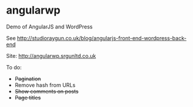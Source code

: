angularwp
=========

Demo of AngularJS and WordPress

See http://studioraygun.co.uk/blog/angularjs-front-end-wordpress-back-end

Site: http://angularwp.srgunltd.co.uk


To do:

* <s>Pagination</s>
* Remove hash from URLs
* <s>Show comments on posts</s>
* <s>Page titles</s>
